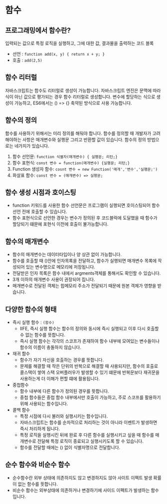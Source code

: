 # 함수

## 프로그래밍에서 함수란?

입력되는 값으로 특정 로직을 실행하고, 그에 대한 값, 결과물을 출력하는 코드 블록

- 선언 : `function add(x, y) { return x + y; }`
- 호출 : `add(2,5)`

## 함수 리터럴

자바스크립트는 함수도 리터럴로 생성이 가능합니다.
자바스크립트 엔진은 문맥에 따라 식이 아닌 값으로 평가되는 경우 함수 리터럴로 생성합니다.
변수에 할당하는 식으로 생성이 가능하고, ES6에서는 () => {} 축약된 방식으로 사용 가능합니다.

## 함수의 정의

함수를 사용하기 위해서는 미리 정의를 해둬야 합니다. 함수를 정의할 때 개발자가 고려해야하는 사항은 매개변수와 실행문 그리고 반환할 값이 있습니다.
함수의 정의 방법으로는 네가지가 있습니다.

1. 함수 선언문: `function 식별자(매개변수) { 실행문; 리턴;}`
2. 함수 표현식: `const 변수 = function(매개변수) {실행문; 리턴;}`
3. Function 생성자 함수: `cosnt 변수 = new Function('매개','변수','실행문;')`
4. 화살표 함수: `const 변수 = (매개변수) => 실행문;`

## 함수 생성 시점과 호이스팅

- function 키워드를 사용한 함수 선언문은 프로그램이 실행되면 호이스팅되어 함수 선언 전에 호출할 수 있습니다.
- 함수 표현식으로 선언한 경우는 변수가 정의된 후 코드블럭에 도달했을 때 함수가 할당되기 떄문에 포현식 이전에 호출이 불가능합니다.

## 함수의 매개변수

- 함수의 매개변수는 데이터타입이나 양 상관 없이 가능합니다.
- 함수를 호출할 때 ()안에 인자목록을 전달하고, 함수가 실행되면 매개변수 목록에 작성되어 있는 변수명으로 메모리에 저장됩니다.
- 전달받은 인자 목록은 함수 내에서 argments객체를 통해서도 확인할 수 있습니다.
- 3개 이하의 매개변수 사용이 권장되어 집니다.
- 매개변수로 전달된 객체는 힙메모리 주소가 전달되기 때문에 원본 객체가 영향을 받습니다.

## 다양한 함수의 형태

- 즉시 실행 함수 : `(함수)`
  - IIFE, 즉시 실행 함수는 함수의 정의와 동시에 즉시 실행되고 이후 다시 호출할 수 없는 함수를 뜻합니다.
  - 즉시 실행 함수는 각각의 스코프가 존재하여 함수 내부에 모여있는 변수들이나 함수의 이름이 충돌하지 않습니다.
- 재귀 함수
  - 함수가 자기 자신을 호출하는 경우를 뜻합니다.
  - 문제를 해결할 때 작은 단위의 반복으로 해결할 때 사용되지만, 함수의 호출로 콜스택이 쌓여 스택 오버플러우가 발생할 수 있기 떄문에 반복문보다 재귀문을 사용하는게 더 이해가 편할 떄에 활용됩니다.
- 중첩함수
  - 함수 내부에 다른 함수가 정의된 경우를 뜻합니다.
  - 중첩 함수들은 중첩 함수 내부에서만 호출이 가능하고, 주로 스코프를 활용하기 위해 사용되는 함수입니다.
- 콜백 함수
  - 특정 시점에 다시 불러와 실행시키는 함수입니다.
  - 자바스크립트는 함수를 순차적으로 처리하는 것이 아니라 이벤트가 발생하면 즉시 처리하게 됩니다.
  - 특정 로직을 실행시킨 뒤에 완료 후 다른 함수를 실행시키고 싶을 때 함수를 매개변수로 전달해 특정 로직이 종료되고 실행시키도록 할 수 있습니다.
  - 함수를 전달할 때에는 () 없이 식별자명으로 전달합니다.

## 순수 함수와 비순수 함수

- 순수함수란 외부 상태에 의존하지도 않고 변경하지도 않아 사이트 이펙트 발생 확률이 없는 함수를 뜻합니다.
- 비순수 함수는 외부상태에 의존하거나 변경하기에 사이드 이펙트가 발생하는 함수입니다.
